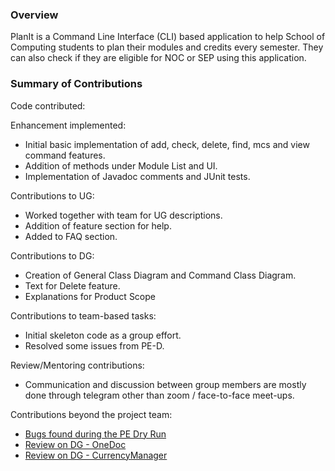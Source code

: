 ### Overview

PlanIt is a Command Line Interface (CLI) based application to help School of Computing students to plan their modules and credits every semester.
They can also check if they are eligible for NOC or SEP using this application.

### Summary of Contributions

Code contributed:

Enhancement implemented:
- Initial basic implementation of add, check, delete, find, mcs and view command features.
- Addition of methods under Module List and UI.
- Implementation of Javadoc comments and JUnit tests.

Contributions to UG:
- Worked together with team for UG descriptions.
- Addition of feature section for help.
- Added to FAQ section.  

Contributions to DG:
- Creation of General Class Diagram and Command Class Diagram.
- Text for Delete feature.
- Explanations for Product Scope

Contributions to team-based tasks:
- Initial skeleton code as a group effort.
- Resolved some issues from PE-D.

Review/Mentoring contributions:
- Communication and discussion between group members are mostly done through telegram other than zoom / face-to-face meet-ups.

Contributions beyond the project team:
- [Bugs found during the PE Dry Run](https://github.com/Brandon-OS/ped/issues)
- [Review on DG - OneDoc](https://github.com/nus-cs2113-AY2223S1/tp/pull/18)
- [Review on DG - CurrencyManager](https://github.com/nus-cs2113-AY2223S1/tp/pull/49)
